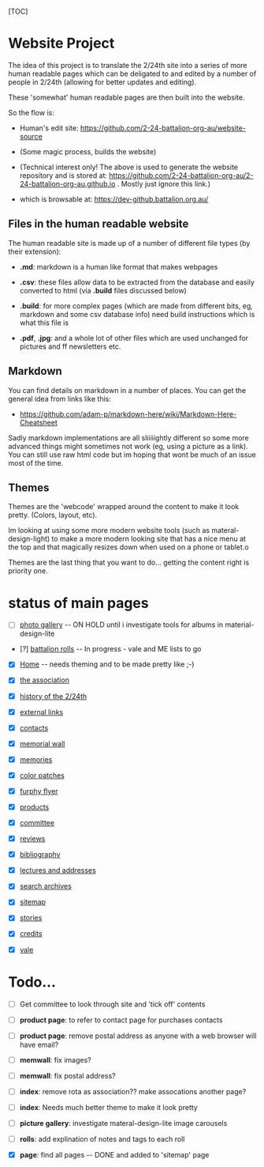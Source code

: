 
[TOC]

# Website Project

The idea of this project is to translate the 2/24th site into a series of more human readable pages which can be deligated to and edited by a number of people in 2/24th (allowing for better updates and editing).

These 'somewhat' human readable pages are then built into the website.

So the flow is:

  * Human's edit site: https://github.com/2-24-battalion-org-au/website-source

  * (Some magic process, builds the website)

  * (Technical interest only! The above is used to generate the website repository and is stored at:  https://github.com/2-24-battalion-org-au/2-24-battalion-org-au.github.io . Mostly just ignore this link.)

  * which is browsable at: https://dev-github.battalion.org.au/

## Files in the human readable website

The human readable site is made up of a number of different file types (by their extension):

  * **.md**: markdown is a human like format that makes webpages

  * **.csv**: these files allow data to be extracted from the database and easily converted to html (via **.build** files discussed below)

  * **.build**: for more complex pages (which are made from different bits, eg, markdown and some csv database info) need build instructions which is what this file is

  * **.pdf**, **.jpg**: and a whole lot of other files which are used unchanged for pictures and ff newsletters etc.

## Markdown

You can find details on markdown in a number of places. You can get the general idea from links like this:

  * https://github.com/adam-p/markdown-here/wiki/Markdown-Here-Cheatsheet

Sadly markdown implementations are all sliiiiightly different so some more advanced things might sometimes not work (eg, using a picture as a link). You can still use raw html code but im hoping that wont be much of an issue most of the time.

## Themes

Themes are the 'webcode' wrapped around the content to make it look pretty. (Colors, layout, etc).

Im looking at using some more modern website tools (such as materal-design-light) to make a more modern looking site that has a nice menu at the top and that magically resizes down when used on a phone or tablet.o

Themes are the last thing that you want to do... getting the content right is priority one.


# status of main pages

  * [ ] [photo gallery](gallery.html) -- ON HOLD until i investigate tools for albums in material-design-lite
  * [?] [battalion rolls](rolls/roll.html)  -- In progress - vale and ME lists to go

  * [x] [Home](index.html) -- needs theming and to be made pretty like ;-)

  * [x] [the association](association.html)
  * [x] [history of the 2/24th](history.html)
  * [x] [external links](links.html)
  * [x] [contacts](contacts.html)
  * [x] [memorial wall](memwall/memwall.html)
  * [x] [memories](memories.html)
  * [x] [color patches](patches.html)
  * [x] [furphy flyer](fflyer.html)
  * [x] [products](products.html)
  * [x] [committee](committee.html)
  * [x] [reviews](reviews.html)
  * [x] [bibliography](bibliography.html)
  * [x] [lectures and addresses](lecture.html)
  * [x] [search archives](archives.html)
  * [x] [sitemap](sitemap.html)
  * [x] [stories](stories.html)
  * [x] [credits](credits.html)
  * [x] [vale](vale.html)

# Todo...

  * [ ] Get committee to look through site and 'tick off' contents

  * [ ] **product page**:  to refer to contact page for purchases contacts
  * [ ] **product page**:  remove postal address as anyone with a web browser will have email?
  * [ ] **memwall**: fix images?
  * [ ] **memwall**: fix postal address?
  * [ ] **index**: remove rota as association?? make assocations another page?
  * [ ] **index**: Needs much better theme to make it look pretty
  * [ ] **picture gallery**: investigate materal-design-lite image carousels
  * [ ] **rolls**: add explination of notes and tags to each roll

  * [x] **page**: find all pages  -- DONE and added to 'sitemap' page




